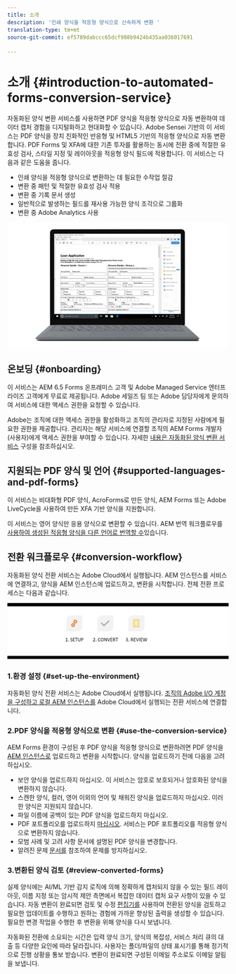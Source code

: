 ```yaml
---
title: 소개
description: '인쇄 양식을 적응형 양식으로 신속하게 변환 '
translation-type: tm+mt
source-git-commit: ef5789dabccc65dcf988b9424b435aa036017691

---
```



# 소개 {#introduction-to-automated-forms-conversion-service}

자동화된 양식 변환 서비스를 사용하면 PDF 양식을 적응형 양식으로 자동 변환하여 데이터 캡처 경험을 디지털화하고 현대화할 수 있습니다. Adobe Sensei 기반의 이 서비스는 PDF 양식을 장치 친화적인 반응형 및 HTML5 기반의 적응형 양식으로 자동 변환합니다. PDF Forms 및 XFA에 대한 기존 투자를 활용하는 동시에 전환 중에 적절한 유효성 검사, 스타일 지정 및 레이아웃을 적응형 양식 필드에 적용합니다. 이 서비스는 다음과 같은 도움을 줍니다.

* 인쇄 양식을 적응형 양식으로 변환하는 데 필요한 수작업 절감
* 변환 중 패턴 및 적절한 유효성 검사 적용
* 변환 중 기록 문서 생성
* 일반적으로 발생하는 필드를 재사용 가능한 양식 조각으로 그룹화
* 변환 중 Adobe Analytics 사용

![간단합니다. 우리는 단지 우리에게 소스 양식을 제공하고 모든 것을 우리에게 맡기기만 하면 됩니다. 최적의 양식을 제공합니다. 물론, 당신은 당신의 만족감에 대한 결과물을 계속 기록할 것이다. ](assets/pdf-to-adaptive-form-gitx50.gif)

## 온보딩 {#onboarding}

이 서비스는 AEM 6.5 Forms 온프레미스 고객 및 Adobe Managed Service 엔터프라이즈 고객에게 무료로 제공됩니다. Adobe 세일즈 팀 또는 Adobe 담당자에게 문의하여 서비스에 대한 액세스 권한을 요청할 수 있습니다.

Adobe는 조직에 대한 액세스 권한을 활성화하고 조직의 관리자로 지정된 사람에게 필요한 권한을 제공합니다. 관리자는 해당 서비스에 연결할 조직의 AEM Forms 개발자(사용자)에게 액세스 권한을 부여할 수 있습니다. 자세한 [내용은 자동화된 양식 변환 서비스](configure-service.md) 구성을 참조하십시오.

## 지원되는 PDF 양식 및 언어 {#supported-languages-and-pdf-forms}

이 서비스는 비대화형 PDF 양식, AcroForms로 만든 양식, AEM Forms 또는 Adobe LiveCycle을 사용하여 만든 XFA 기반 양식을 지원합니다.

이 서비스는 영어 양식만 응용 양식으로 변환할 수 있습니다. AEM 번역 워크플로우를 [사용하여 생성된 적응형 양식을 다른 언어로 번역할 수](https://helpx.adobe.com/experience-manager/6-5/forms/using/using-aem-translation-workflow-to-localize-adaptive-forms.html)있습니다.

## 전환 워크플로우 {#conversion-workflow}

자동화된 양식 전환 서비스는 Adobe Cloud에서 실행됩니다. AEM 인스턴스를 서비스에 연결하고, 양식을 AEM 인스턴스에 업로드하고, 변환을 시작합니다. 전체 전환 프로세스는 다음과 같습니다.

![워크플로우](assets/conversion-workflow.png)

### 1.환경 설정 {#set-up-the-environment}

자동화된 양식 전환 서비스는 Adobe Cloud에서 실행됩니다. [조직의 Adobe I/O 계정을 구성하고 로컬 AEM 인스턴스를](configure-service.md) Adobe Cloud에서 실행되는 전환 서비스에 연결합니다.

### 2.PDF 양식을 적응형 양식으로 변환 {#use-the-conversion-service}

AEM Forms 환경이 구성된 후 PDF 양식을 적응형 양식으로 변환하려면 PDF 양식을 [AEM 인스턴스로](convert-existing-forms-to-adaptive-forms.md) 업로드하고 변환을 [](convert-existing-forms-to-adaptive-forms.md#run-the-conversion)시작합니다. 양식을 업로드하기 전에 다음을 고려하십시오.

* 보안 양식을 업로드하지 마십시오. 이 서비스는 암호로 보호되거나 암호화된 양식을 변환하지 않습니다.
* 스캔한 양식, 컬러, 영어 이외의 언어 및 채워진 양식을 업로드하지 마십시오. 이러한 양식은 지원되지 않습니다.
* 파일 이름에 공백이 있는 PDF 양식을 업로드하지 마십시오.
* PDF 포트폴리오를 업로드하지 [마십시오](https://helpx.adobe.com/acrobat/using/overview-pdf-portfolios.html). 서비스는 PDF 포트폴리오를 적응형 양식으로 변환하지 않습니다.
* 모범 사례 및 고려 사항 [](styles-and-pattern-considerations-and-best-practices.md) 문서에 설명된 PDF 양식을 변경합니다.
* 알려진 문제 [문서를](known-issues.md) 참조하여 문제를 방지하십시오.

### 3.변환된 양식 검토 {#review-converted-forms}

실제 양식에는 AI/ML 기반 감지 로직에 의해 정확하게 캡처되지 않을 수 있는 필드 레이아웃, 이름 지정 또는 암시적 제안 측면에서 복잡한 데이터 캡처 요구 사항이 있을 수 있습니다. 자동 변환이 완료되면 검토 및 수정 [편집기를](review-correct-ui-edited.md) 사용하여 전환된 양식을 검토하고 필요한 업데이트를 수행하고 원하는 경험에 가까운 향상된 출력을 생성할 수 있습니다. 필요한 변경 작업을 수행한 후 변환을 위해 양식을 다시 보냅니다.

자동화된 전환에 소요되는 시간은 입력 양식 크기, 양식의 복잡성, 서비스 처리 큐의 대출 등 다양한 요인에 따라 달라집니다. 사용자는 폴더/파일의 상태 표시기를 통해 정기적으로 진행 상황을 통보 받습니다. 변환이 완료되면 구성된 이메일 주소로도 이메일 알림을 보냅니다.
